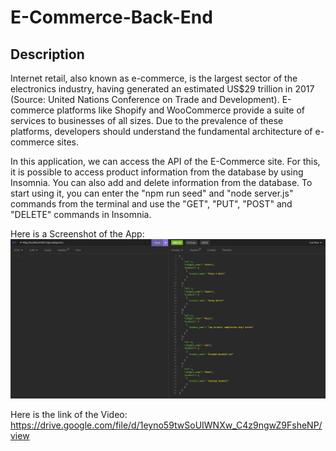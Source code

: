# E-Commerce-Back-End

## Description

Internet retail, also known as e-commerce, is the largest sector of the electronics industry, having generated an estimated US$29 trillion in 2017 (Source: United Nations Conference on Trade and Development). E-commerce platforms like Shopify and WooCommerce provide a suite of services to businesses of all sizes. Due to the prevalence of these platforms, developers should understand the fundamental architecture of e-commerce sites.

In this application, we can access the API of the E-Commerce site. For this, it is possible to access product information from the database by using Insomnia. You can also add and delete information from the database. To start using it, you can enter the "npm run seed" and "node server.js" commands from the terminal and use the "GET", "PUT", "POST" and "DELETE" commands in Insomnia.

Here is a Screenshot of the App:
![Screenshot of the App](img/ScreenShot.png)

Here is the link of the Video:
https://drive.google.com/file/d/1eyno59twSoUIWNXw_C4z9ngwZ9FsheNP/view
